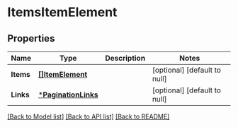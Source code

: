 # ItemsItemElement

## Properties
Name | Type | Description | Notes
------------ | ------------- | ------------- | -------------
**Items** | [**[]ItemElement**](Item[Element].md) |  | [optional] [default to null]
**Links** | [***PaginationLinks**](PaginationLinks.md) |  | [optional] [default to null]

[[Back to Model list]](../README.md#documentation-for-models) [[Back to API list]](../README.md#documentation-for-api-endpoints) [[Back to README]](../README.md)


